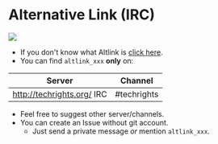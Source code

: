 # Alternative Link (IRC)


![](../image/altlink_sample_irc.jpg)


- If you don't know what Altlink is [click here](../subfiles/service.altlink.md).
- You can find `altlink_xxx` **only** on:


| Server | Channel |
| -- | -- |
| http://techrights.org/ IRC | #techrights |


- Feel free to suggest other server/channels.
- You can create an Issue without git account.
  - Just send a private message _or_ mention `altlink_xxx`.
